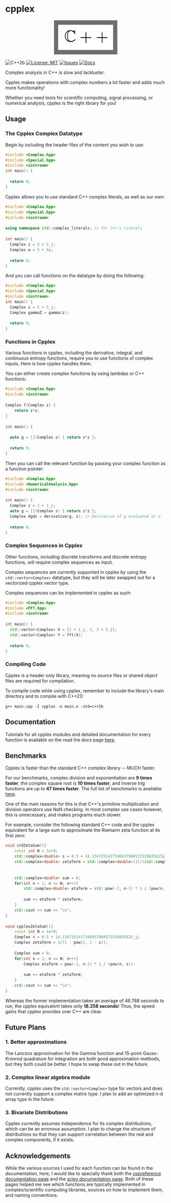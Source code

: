 # cpplex

<p align="center">
  <kbd><img src="https://github.com/novak-99/cpplex/blob/main/logo.png?raw=true"/></kbd>
</p>

![C++2b](https://img.shields.io/badge/C++-2023%20(2b)-blue.svg)
[![License: MIT](https://img.shields.io/badge/License-MIT-yellow.svg)](https://opensource.org/licenses/MIT)
[![Issues](https://img.shields.io/badge/issues-0%20open-red)](https://github.com/novak-99/cpplex/issues)
[![Docs](https://img.shields.io/badge/docs-rtd-green)](https://cpplex.readthedocs.io/en/latest/)

Complex analysis in C++ is slow and lackluster.

Cpplex makes operations with complex numbers a lot faster and adds much more functionality!

Whether you need tools for scientific computing, signal processing, or numerical analysis, cpplex is the right library for you!

## Usage  

### The Cpplex Complex Datatype

Begin by including the header files of the content you wish to use:

```cpp
#include <Complex.hpp>
#include <Special.hpp>
#include <iostream>
int main() {

  return 0;
}
```

Cpplex allows you to use standard C++ complex literals, as well as our own:

```cpp
#include <Complex.hpp>
#include <Special.hpp>
#include <iostream>

using namespace std::complex_literals; // for C++'s literals

int main() {
  Complex z = 5 + 5_j;
  Complex w = 5 + 5i;

  return 0;
}
```

And you can call functions on the datatype by doing the following:

```cpp
#include <Complex.hpp>
#include <Special.hpp>
#include <iostream>
int main() {
  Complex z = 5 + 5_j;
  Complex gammaZ = gamma(z);

  return 0;
}
```

### Functions in Cpplex

Various functions in cpplex, including the derivative, integral, and continuous entropy functions, require you to use functions of complex inputs. Here is how cpplex handles them.

You can either create complex functions by using lambdas or C++ functions:

```cpp
#include <Complex.hpp>
#include <iostream>

Complex f(Complex z) {
    return z*z; 
}

int main() {

  auto g = [](Complex z) { return z*z };

  return 0;
}
```

Then you can call the relevant function by passing your complex function as a function pointer:

```cpp
#include <Complex.hpp>
#include <NumericalAnalysis.hpp>
#include <iostream>

int main() {
  Complex z = 1 + 1_j;
  auto g = [](Complex z) { return z*z };
  Complex dgdz = derivative(g, z); // Derivative of g evaluated at z.

  return 0;
}
```

### Complex Sequences in Cpplex

Other functions, including discrete transforms and discrete entropy functions, will require complex sequences as input. 

Complex sequences are currently supported in cpplex by using the ```std::vector<Complex>``` datatype, but they will be later swapped out for a vectorized cpplex vector type. 

Complex sequences can be implemented in cpplex as such:

```cpp
#include <Complex.hpp>
#include <FFT.hpp>
#include <iostream>

int main() {
  std::vector<Complex> X = {1 + 1_j, 2, 3 + 5_j};
  std::vector<Complex> Y = fft(X);

  return 0;
}
```

### Compiling Code

Cpplex is a header only library, meaning no source files or shared object files are required for compilation.

To compile code while using cpplex, remember to include the library's main directory and to compile with C++23:

```g++ main.cpp -I cpplex -o main.o -std=c++2b```

## Documentation

Tutorials for all cpplex modules and detailed documentation for every function is available on the read the docs page [here](https://cpplex.readthedocs.io/en/latest/).

## Benchmarks

Cpplex is faster than the standard C++ complex library -- MUCH faster.

For our benchmarks, complex division and exponentiation are **9 times faster**, the complex square root is **10 times faster**, and inverse trig functions are up to **47 times faster**. The full list of benchmarks is available [here](https://cpplex.readthedocs.io/en/latest/Benchmarks/Complex.html).

One of the main reasons for this is that C++'s primitive multiplication and division operators use NaN checking. In most complex use cases however, this is unnecessary, and makes programs much slower.

For example, consider the following standard C++ code and the cpplex equivalent for a large sum to approximate the Riemann zeta function at its first zero:
```cpp
void stdZetaSum(){
    const int N = 1e+9;
    std::complex<double> s = 0.5 + 14.1347251417346937904572519835625i;
    std::complex<double> zetaTerm = std::complex<double>(1)/(std::complex<double>(1) - pow(2, std::complex<double>(1) - s));


    std::complex<double> sum = 0; 
    for(int n = 1; n <= N; n++){
        std::complex<double> etaTerm = std::pow(-1, n-1) * 1 / (pow(n, s));

        sum += etaTerm * zetaTerm;
    }
    std::cout << sum << "\n";
}

void cpplexZetaSum(){
    const int N = 1e+9;
    Complex s = 0.5 + 14.1347251417346937904572519835625_j;
    Complex zetaTerm = 1/(1 - pow(2, 1 - s));

    Complex sum = 0; 
    for(int n = 1; n <= N; n++){
        Complex etaTerm = pow(-1, n-1) * 1 / (pow(n, s));

        sum += etaTerm * zetaTerm;
    }
    std::cout << sum << "\n";
}
```
Whereas the former implementation takes an average of 46.788 seconds to run, the cpplex equivalent takes only **18.258 seconds**! Thus, the speed gains that cpplex provides over C++ are clear.

## Future Plans 

### 1. Better approximations 

The Lanczos approximation for the Gamma function and 15-point Gauss-Kronrod quadrature for integration are both good approximation methods, but they both could be better. I hope to swap these out in the future.

### 2. Complex linear algebra module

Currently, cpplex uses the `std::vector<Complex>` type for vectors and does not currently support a complex matrix type. I plan to add an optimized n-d array type in the future.

### 3. Bivariate Distributions

Cpplex currently assumes independence for its complex distributions, which can be an erronous assumption. I plan to change the structure of distributions so that they can support correlation between the real and complex components, if it exists.

## Acknowledgements

While the various sources I used for each function can be found in the documentation, here, I would like to specially thank both the [cppreference documentation page](cppreference.com) and the [scipy documentation page](https://docs.scipy.org/doc/scipy/reference/index.html#scipy-api). Both of these pages helped me see which functions are typically implemented in complex/scientific computing libraries, sources on how to implement them, and naming conventions.
